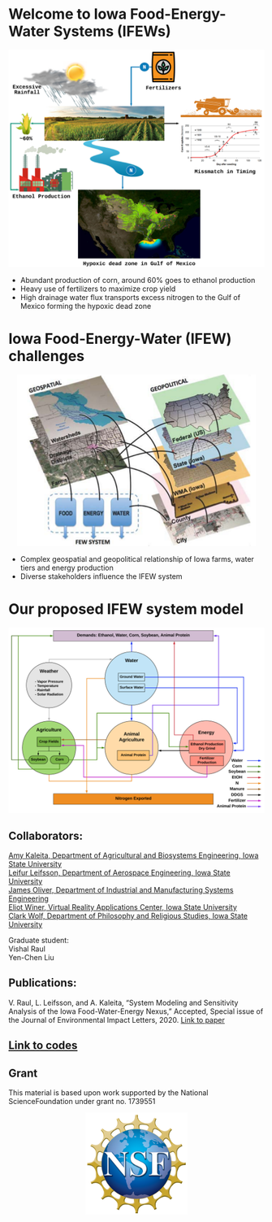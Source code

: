 # Welcome to Iowa Food-Energy-Water Systems (IFEWs) 


![Image of deadzone](Images/dead_zone.png)

- Abundant production of corn, around 60% goes to ethanol production
- Heavy use of fertilizers to maximize crop yield
- High drainage water flux transports excess nitrogen to the Gulf of Mexico forming the hypoxic dead zone 

# Iowa Food-Energy-Water (IFEW) challenges
<p align="center">
  <img src="Images/FEW_crisis_iowa.png" />
</p>

- Complex geospatial and geopolitical relationship of Iowa farms, water tiers and energy production  
- Diverse stakeholders influence the IFEW system  

# Our proposed IFEW system model
<img src="Images/IFEW_model3.png">

## Collaborators:
[Amy Kaleita, Department of Agricultural and Biosystems Engineering, Iowa State University](https://www.abe.iastate.edu/amy-kaleita/)  
[Leifur Leifsson, Department of Aerospace Engineering, Iowa State University](https://www.aere.iastate.edu/leifur/)  
[James Oliver, Department of Industrial and Manufacturing Systems Engineering](https://www.imse.iastate.edu/directory/profile/oliver/)  
[Eliot Winer, Virtual Reality Applications Center, Iowa State University](https://www.brain.vpresearch.iastate.edu/people/eliot-winer)  
[Clark Wolf, Department of Philosophy and Religious Studies, Iowa State University](https://www.philrs.iastate.edu/directory/clark-wolf/)  

Graduate student:  
Vishal Raul  
Yen-Chen Liu  

## Publications:
V. Raul, L. Leifsson, and A. Kaleita, “System Modeling and Sensitivity Analysis of the Iowa Food-Water-Energy Nexus,” Accepted, Special issue of the Journal of Environmental Impact Letters, 2020. [Link to paper](https://github.com/ifews/IFEWs/tree/gh-pages/Papers) 

## [Link to codes](https://github.com/ifews/IFEWs/tree/gh-pages/Codes) 


## Grant
This material is based upon work supported by the National ScienceFoundation under grant no.  1739551  
<p align="center">
  <img src="Images/NSF_Logo.png" width="200" />
</p>
